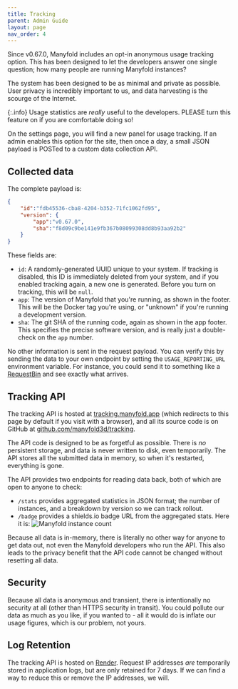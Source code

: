 ```yaml
---
title: Tracking
parent: Admin Guide
layout: page
nav_order: 4
---
```


Since v0.67.0, Manyfold includes an opt-in anonymous usage tracking option. This has been designed to let the developers answer one single question; how many people are running Manyfold instances?

The system has been designed to be as minimal and private as possible. User privacy is incredibly important to us, and data harvesting is the scourge of the Internet.

{:.info}
Usage statistics are *really* useful to the developers. PLEASE turn this feature on if you are comfortable doing so!

On the settings page, you will find a new panel for usage tracking. If an admin enables this option for the site, then once a day, a small JSON payload is POSTed to a custom data collection API.

## Collected data

The complete payload is:

```json
{
	"id":"fdb45536-cba8-4204-b352-71fc1062fd95",
	"version": {
		"app":"v0.67.0",
		"sha":"f8d09c9be141e9fb367b08099308dd8b93aa92b2"
	}
}
```

These fields are:

* `id`: A randomly-generated UUID unique to your system. If tracking is disabled, this ID is immediately deleted from your system, and if you enabled tracking again, a new one is generated. Before you turn on tracking, this will be `null`.
* `app`: The version of Manyfold that you're running, as shown in the footer. This will be the Docker tag you're using, or "unknown" if you're running a development version.
* `sha`: The git SHA of the running code, again as shown in the app footer. This specifies the precise software version, and is really just a double-check on the `app` number.

No other information is sent in the request payload. You can verify this by sending the data to your own endpoint by setting the `USAGE_REPORTING_URL` environment variable. For instance, you could send it to something like a [RequestBin](https://requestbin.myworkato.com/) and see exactly what arrives.

## Tracking API

The tracking API is hosted at [tracking.manyfold.app](https://tracking.manyfold.app) (which redirects to this page by default if you visit with a browser), and all its source code is on GitHub at [github.com/manyfold3d/tracking](https://github.com/manyfold3d/tracking).

The API code is designed to be as forgetful as possible. There is *no* persistent storage, and data is never written to disk, even temporarily. The API stores all the submitted data in memory, so when it's restarted, everything is gone.

The API provides two endpoints for reading data back, both of which are open to anyone to check:

* `/stats` provides aggregated statistics in JSON format; the number of instances, and a breakdown by version so we can track rollout.
* `/badge` provides a shields.io badge URL from the aggregated stats. Here it is: ![Manyfold instance count](https://tracking.manyfold.app/badge)

Because all data is in-memory, there is literally no other way for anyone to get data out, not even the Manyfold developers who run the API. This also leads to the privacy benefit that the API code cannot be changed without resetting all data.

## Security

Because all data is anonymous and transient, there is intentionally no security at all (other than HTTPS security in transit). You could pollute our data as much as you like, if you wanted to - all it would do is inflate our usage figures, which is our problem, not yours.

## Log Retention

The tracking API is hosted on [Render](https://render.com). Request IP addresses *are* temporarily stored in application logs, but are only retained for 7 days. If we can find a way to reduce this or remove the IP addresses, we will.
